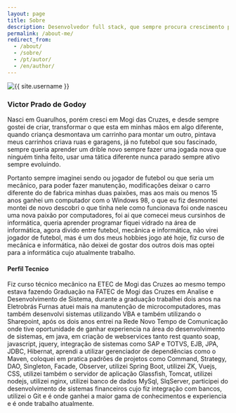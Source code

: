 ```yaml
---
layout: page
title: Sobre
description: Desenvolvedor full stack, que sempre procura crescimento pessoal, ajudar pessoas compartilhar conhecimentos e aprender também é claro.
permalink: /about-me/
redirect_from:
  - /about/
  - /sobre/
  - /pt/autor/
  - /en/author/
---
```


<img itemprop="image" class="img-rounded" src="https://res.cloudinary.com/dxyyhadjr/image/upload/c_scale,w_215/v1537911246/my/me.png" alt="{{ site.username }}">

<div class="container">
    <h3>Victor Prado de Godoy</h3>
    <p> Nasci em Guarulhos, porém cresci em Mogi das Cruzes, e desde sempre gostei de criar, transformar o que esta em minhas mãos em algo diferente, quando criança desmontava um carrinho para montar um outro, pintava meus carrinhos criava ruas e garagens, já no futebol que sou fascinado, sempre queria aprender um drible novo sempre fazer uma jogada nova que ninguém tinha feito, usar uma tática diferente nunca parado sempre ativo sempre evoluindo. </p> 
    <p> Portanto sempre imaginei sendo ou jogador de futebol ou que seria um mecânico, para poder fazer manutenção, modificações deixar o carro diferente do de fabrica minhas duas paixões, mas aos mais ou menos 15 anos ganhei um computador com o Windows 98, o que eu fiz desmontei montei de novo descobri o que tinha nele como funcionava foi onde nasceu uma nova paixão por computadores, foi ai que comecei meus cursinhos de informática, queria aprender programar fiquei vidrado na área de informática, agora divido entre futebol, mecânica e informática, não virei jogador de futebol, mas é um dos meus hobbies jogo até hoje, fiz curso de mecânica e informática, não deixei de gostar dos outros dois mas optei para a informática cujo atualmente trabalho. </p>
    <h4>Perfil Tecnico</h4>
    <p>Fiz curso técnico mecânico na ETEC de Mogi das Cruzes ao mesmo tempo estava fazendo Graduação na FATEC de Mogi das Cruzes em Analise e Desenvolvimento de Sistema, durante a graduação trabalhei dois anos na Eletrobrás Furnas atuei mais na manutenção de microcomputadores, mas também desenvolvi sistemas utilizando VBA e também utilizando o Sharepoint, após os dois anos entrei na Rede Novo Tempo de Comunicação onde tive oportunidade de ganhar experiencia na área do desenvolvimento de sistemas, em java, em criação de webservices tanto rest quanto soap, javascript, jquery, integração de sistemas como SAP e TOTVS, EJB, JPA, JDBC, Hibernat, aprendi a utilizar gerenciador de dependências como o Maven, coloquei em pratica padrões de projetos como Command, Strategy, DAO, Singleton, Facade, Observer, utilizei Spring Boot, utilizei ZK, Vuejs, CSS, utilizei também o servidor de aplicação Glassfish, Tomcat, utilizei nodejs, utilizei nginx, utilizei banco de dados MySql, SlqServer, participei do desenvolvimento de sistemas financeiros cujo fiz integração com bancos, utilizei o Git e é onde ganhei a maior gama de conhecimentos e experiencia e é onde trabalho atualmente.</p>

</div>
